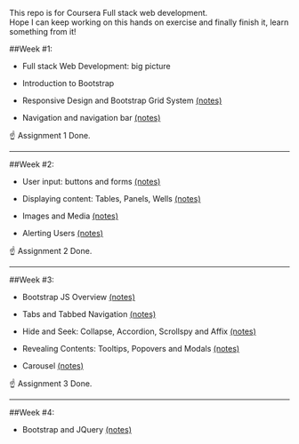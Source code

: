 This repo is for Coursera Full stack web development.    
Hope I can keep working on this hands on exercise and finally finish it, learn something from it!

##Week #1:
* Full stack Web Development: big picture
- Introduction to Bootstrap 
* Responsive Design and Bootstrap Grid System [(notes)](https://www.evernote.com/l/ATE_oTi9b_5AUYx8sWqcDT8GdKppAITGFm0)
- Navigation and navigation bar [(notes)](https://www.evernote.com/l/ATFixSFcAuRFMLimRY2LOX80JaugBWK_E0c)

:point_up: Assignment 1 Done.

*****

##Week #2:
* User input: buttons and forms [(notes)](https://www.evernote.com/l/ATEaoG72QwVPj7Xltdfa7F3aRWp9AsHzonY)
- Displaying content: Tables, Panels, Wells [(notes)](https://www.evernote.com/l/ATFb07mfsoRHyb4OITTxcjk2-AmWiI6JC-Q)
* Images and Media [(notes)](https://www.evernote.com/l/ATGVhL9qyoBOMq7xZ2sevMb7jXFrU3PWmC4)
- Alerting Users [(notes)](https://www.evernote.com/l/ATHtXp0Pf7BBMows2ztCKY1UHOkI0ejlfSY)

:point_up: Assignment 2 Done.

*****

##Week #3:
* Bootstrap JS Overview [(notes)](https://www.evernote.com/l/ATHDwy6XXbdLYouevIZK9PBuvxsKpaMWcO4)
- Tabs and Tabbed Navigation [(notes)](https://www.evernote.com/l/ATGNcoQnvvdOCL8CUrDXU1Sfo1APMJK_dl4)
* Hide and Seek: Collapse, Accordion, Scrollspy and Affix [(notes)](https://www.evernote.com/l/ATFZdO-hU0dOCqGn1mmFm4W1f1Y3YUMkiaw)
- Revealing Contents: Tooltips, Popovers and Modals [(notes)](https://www.evernote.com/l/ATFsbZ_cYxNCSbfpGmLY-z9Pd5poNrMxDpY)
* Carousel [(notes)](https://www.evernote.com/l/ATGlLoOd7etLYIroFGwCRNrD4Tt8RTZJR1I)

:point_up: Assignment 3 Done.

*****

##Week #4:
* Bootstrap and JQuery [(notes)](https://www.evernote.com/l/ATEup50l4btGOLqSRwvuwHjPogNqRf3NPHs)
